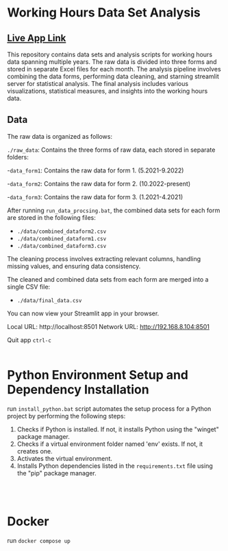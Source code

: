 # Working Hours Data Set Analysis

## [Live App Link](https://working-hours.astipan.com/)

This repository contains data sets and analysis scripts for working hours data spanning multiple years. The raw data is divided into three forms and stored in separate Excel files for each month. The analysis pipeline involves combining the data forms, performing data cleaning, and starning streamlit server for statistical analysis. The final analysis includes various visualizations, statistical measures, and insights into the working hours data.
<br>


## Data

The raw data is organized as follows:

`./raw_data`: Contains the three forms of raw data, each stored in separate folders:

  -`data_form1`: Contains the raw data for form 1. (5.2021-9.2022)

  -`data_form2`: Contains the raw data for form 2. (10.2022-present)

  -`data_form3`: Contains the raw data for form 3. (1.2021-4.2021)

  After running `run_data_procsing.bat`, the combined data sets for each form are stored in the following files:

- `./data/combined_dataform2.csv`
- `./data/combined_dataform1.csv`
- `./data/combined_dataform3.csv`

The cleaning process involves extracting relevant columns, handling missing values, and ensuring data consistency.

The cleaned and combined data sets from each form are merged into a single CSV file:

- `./data/final_data.csv`

 You can now view your Streamlit app in your browser.

  Local URL: http://localhost:8501
  Network URL: http://192.168.8.104:8501

Quit app `ctrl-c`
<br>
<br>

# Python Environment Setup and Dependency Installation

run `install_python.bat` script automates the setup process for a Python project by performing the following steps:

1. Checks if Python is installed. If not, it installs Python using the "winget" package manager.
2. Checks if a virtual environment folder named 'env' exists. If not, it creates one.
3. Activates the virtual environment.
4. Installs Python dependencies listed in the `requirements.txt` file using the "pip" package manager.
<br>
<br>

# Docker

run `docker compose up`
